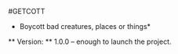 #GETCOTT
* Boycott bad creatures, places or things*

** Version: ** 1.0.0 – enough to launch the project.
